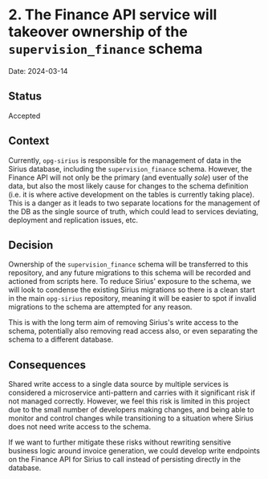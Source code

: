 # 2. The Finance API service will takeover ownership of the `supervision_finance` schema

Date: 2024-03-14

## Status

Accepted

## Context

Currently, `opg-sirius` is responsible for the management of data in the Sirius database, including the `supervision_finance` 
schema. However, the Finance API will not only be the primary (and eventually _sole_) user of the data, but also the most
likely cause for changes to the schema definition (i.e. it is where active development on the tables is currently taking
place). This is a danger as it leads to two separate locations for the management of the DB as the single source of truth, 
which could lead to services deviating, deployment and replication issues, etc.

## Decision

Ownership of the `supervision_finance` schema will be transferred to this repository, and any future migrations to this 
schema will be recorded and actioned from scripts here. To reduce Sirius' exposure to the schema, we will look to condense
the existing Sirius migrations so there is a clean start in the main `opg-sirius` repository, meaning it will be easier
to spot if invalid migrations to the schema are attempted for any reason.

This is with the long term aim of removing Sirius's write access to the schema, potentially also removing read access also,
or even separating the schema to a different database.

## Consequences

Shared write access to a single data source by multiple services is considered a microservice anti-pattern and carries
with it significant risk if not managed correctly. However, we feel this risk is limited in this project due to the
small number of developers making changes, and being able to monitor and control changes while transitioning to a 
situation where Sirius does not need write access to the schema.

If we want to further mitigate these risks without rewriting sensitive business logic around invoice generation, we could
develop write endpoints on the Finance API for Sirius to call instead of persisting directly in the database.